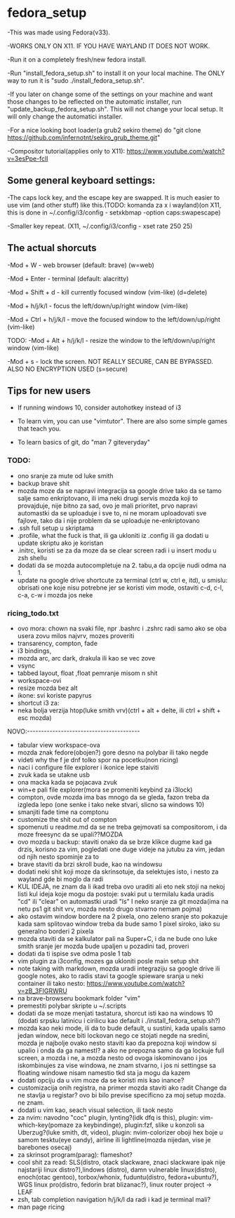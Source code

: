 # fedora_setup
-This was made using Fedora(v33).

-WORKS ONLY ON X11. IF YOU HAVE WAYLAND IT DOES NOT WORK.

-Run it on a completely fresh/new fedora install.

-Run "install_fedora_setup.sh" to install it on your local machine. The ONLY way to run it is "sudo ./install_fedora_setup.sh".

-If you later on change some of the settings on your machine and want those changes to be reflected on the automatic installer, run "update_backup_fedora_setup.sh". This will not change your local setup. It will only change the automatici installer.

-For a nice looking boot loader(a grub2 sekiro theme) do "git clone https://github.com/infernotnt/sekiro_grub_theme.git"

-Compositor tutorial(applies only to X11): https://www.youtube.com/watch?v=3esPpe-fclI

## Some general keyboard settings:

-The caps lock key, and the escape key are swapped. It is much easier to use vim (and other stuff) like this.(TODO: komanda za x i wayland)(on X11, this is done in ~/.config/i3/config    -   setxkbmap -option caps:swapescape)

-Smaller key repeat. (X11, ~/.config/i3/config  -  xset rate 250 25)

## The actual shorcuts

-Mod + W			- web browser (default: brave) (w=web)

-Mod + Enter		- terminal (default: alacritty)

-Mod + Shift + d		- kill currently focused window (vim-like) (d=delete)

-Mod + h/j/k/l		- focus the left/down/up/right window (vim-like)

-Mod + Ctrl + h/j/k/l	- move the focused window to the left/down/up/right (vim-like)

TODO: -Mod + Alt + h/j/k/l	- resize the window to the left/down/up/right window (vim-like)

-Mod + s			- lock the screen. NOT REALLY SECURE, CAN BE BYPASSED. ALSO NO ENCRYPTION USED (s=secure)

## Tips for new users
- If running windows 10, consider autohotkey instead of i3

- To learn vim, you can use "vimtutor". There are also some simple games that teach you.

- To learn basics of git, do "man 7 giteveryday"


### TODO:

- ono sranje za mute od luke smith
- backup brave shit
- mozda moze da se napravi integracija sa google drive tako da se tamo salje samo enkriptovano, ili ima neki drugi servis mozda koji to provajduje, nije bitno za sad, ovo je mali prioritet, prvo napravi automastki da se uploaduje i sve to, ni ne moram uploadovati sve fajlove, tako da i nije problem da se uploaduje ne-enkriptovano
- .ssh full setup u skriptama
- .profile, what the fuck is that, ili ga ukloniti iz .config ili ga dodati u update skriptu ako je koristan
- .initrc, koristi se za da moze da se clear screen radi i u insert modu u zsh shellu
- dodati da se mozda autocompletuje na 2. tabu,a da opcije nudi odma na 1.
- update na google drive shortcute za terminal (ctrl w, ctrl e, itd), u smislu: obrisati one koje nisu potrebne jer se koristi vim mode, ostaviti c-d, c-l, c-a, c-w i mozda jos neke
### ricing_todo.txt

- ovo mora: chown na svaki file, npr .bashrc i .zshrc radi samo ako se oba usera zovu milos najvrv, mozes proveriti
- transarency, compton, fade
- i3 bindings,
- mozda arc, arc dark, drakula ili kao se vec zove
- vsync
- tabbed layout, float ,float pemranje misom n shit
- workspace-ovi
- resize mozda bez alt
- ikone: svi koriste papyrus
- shortcut i3 za:
- neka bolja verzija htop(luke smith vrv)(ctrl + alt + delte, ili ctrl + shift + esc mozda)


NOVO:----------------------------------------
- tabular view workspace-ova
- mozda znak fedore(obojen?) gore desno na polybar ili tako negde
- videti why the f je dnf tolko spor na pocetku(non ricing)
- naci i configure file explorer i ikonice lepe staiviti
- zvuk kada se utakne usb
- ona macka kada se pojacava zvuk
- win+e pali file explorer(mora se promeniti keybind za i3lock)
- compton, ovde mozda ima bas mnogo da se gleda, fazon treba da izgleda lepo (one senke i tako neke stvari, slicno sa windows 10)
- smanjiti fade time na comptonu
- customize the shit out of compton
- spomenuti u readme.md da se ne treba gejmovati sa compositorom, i da moze freesync da se upali??MOZDA
- ovo mozda u backup: staviti onako da se brze klikce dugme kad ga drzis, korisno za vim, pogledati one duge videje na jutubu za vim, jedan od njih nesto spominje za to
- brave staviti da brzi skroll bude, kao na windowsu
- dodati neki shit koji moze da skrinsotuje, da selektujes isto, i nesto za wayland gde bi moglo da radi
- KUL IDEJA, ne znam da li ikad treba ovo uraditi ali eto nek stoji na nekoj listi kul ideja koje mogu da postoje: svaki put u termilalu kada uradis "cd" ili "clear" on automastki uradi "ls" I neko sranje za git mozda(ima na netu ps1 git shit vrv, mozda nesto drugo stvarno nemam pojma)
- ako ostavim window bordere na 2 pixela, ono zeleno sranje sto pokazuje kada sam splitovao window treba da bude samo 1 pixel siroko, iako su generalno borderi 2 pixela
- mozda staviti da se kalkulator pali na Super+C, i da ne bude ono luke smith sranje jer mozda bude upaljen u pozadini tad, proveri
- dodati da ti ispise sve odma posle 1 tab
- vim plugin za i3config, mozes ga ukloniti posle main setup shit
- note taking with markdown, mozda uradi integraziju sa google drive ili google notes, ako to radis stavi ta google spieware sranja u neki container ili tako nesto: https://www.youtube.com/watch?v=zB_3FIGRWRU
- na brave-browseru bookmark folder "vim"
- premestiti polybar skripte u ~/.scripts
- dodati da se moze menjati tastatura, shorcut isti kao na windows 10 (dodati srpsku latinicu i cirilicu kao default i ./install_fedora_setup.sh?)
- mozda kao neki mode, ili da to bude default, u sustini, kada upalis samo jedan window, nece biti lockovan nego ce stojati negde na sredini, mozda je najbolje ovako nesto staviti kao da prepozna koji window si upalio i onda da ga namestI? a ako ne prepozna samo da ga lockuje full screen, a mozda i ne, a mozda nesto od ovoga iskominovano i jos iskombinujes za vise windowa, ne znam stvarno, i jos ni settingse sa floating windowe nisam namestio tkd sta ja mogu da kazem
- dodati opciju da u vim moze da se koristi mis kao inance?
- customizacija onih registra, na primer mozda staviti ako radit Change da ne stavlja u registar? ovo bi bilo previse specificno za moj setup mozda. ne znam.
- dodati u vim kao, seach visual selection, ili taok nesto
- za nvim: navodno "coc" plugin, lynting?(idk dfq is this), plugin: vim-which-key(pomaze za keybindinge), plugin:fzf, slike u konzoli sa Uberzug?(luke smith, dt, video), plugin: nvim-colorizer oboji hex boje u samom tesktu(eye candy), airline ili lightline(mozda nijedan, vise je barebones osecaj)
- za skrinsot program(parag): flameshot?
- cool shit za read: SLS(distro, otack slackware, znaci slackware ipak nije najstariji linux distro?),lindows (distro), damn vulnerable linux(distro), enoch(otac gentoo), torbox/whonix, fuduntu(distro, fedora+ubuntu?), WGS linux pro(distro, fedorin brat blizanac?), linux router project -> LEAF
- zsh, tab completion navigation h/j/k/l da radi i kad je terminal mali?
- man page ricing
